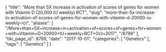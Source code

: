 {
    "title": "More than 5X increase in activation of scores of genes for women with Vitamin D (20,000 IU weekly) RCT",
    "slug": "more-than-5x-increase-in-activation-of-scores-of-genes-for-women-with-vitamin-d-20000-iu-weekly-rct",
    "aliases": [
        "/More+than+5X+increase+in+activation+of+scores+of+genes+for+women+with+Vitamin+D+20000+IU+weekly+RCT+Oct+2017",
        "/8799"
    ],
    "tiki_page_id": 8799,
    "date": "2017-10-01",
    "categories": [
        "Genetics"
    ],
    "tags": [
        "Genetics"
    ]
}